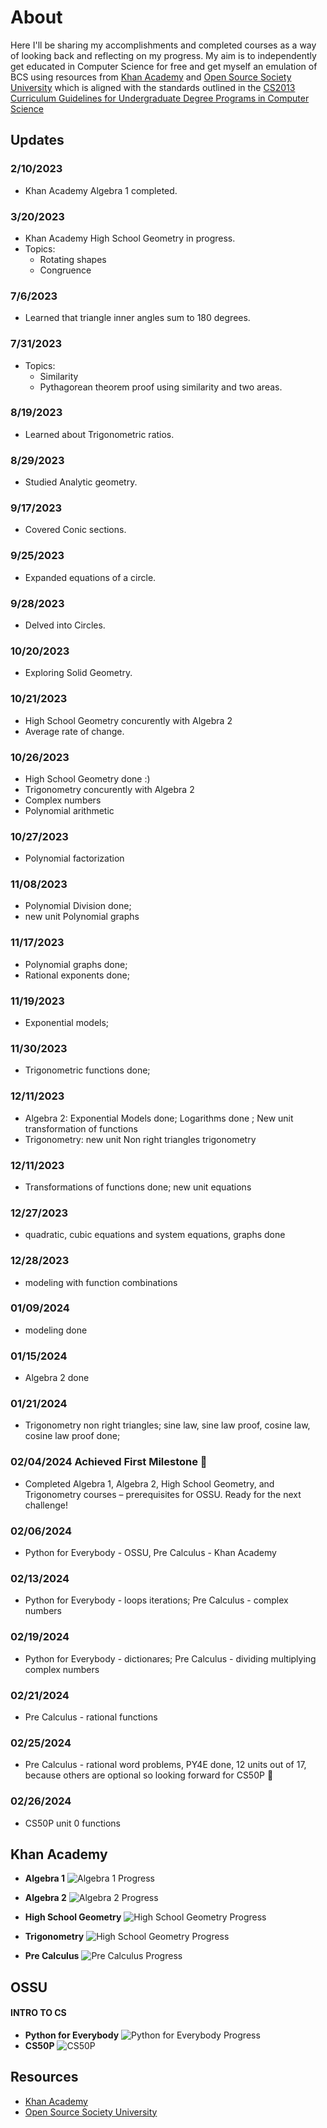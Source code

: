 # About

Here I'll be sharing my accomplishments and completed courses as a way of looking back and reflecting on my progress. My aim is to independently get educated in Computer Science for free and get myself an emulation of BCS using resources from [Khan Academy](#KhanAcademy) and [Open Source Society University](#OSSU) which is aligned with the standards outlined in the [CS2013 Curriculum Guidelines for Undergraduate Degree Programs in Computer Science](https://github.com/ossu/computer-science/blob/master/CURRICULAR_GUIDELINES.md)

## Updates

### 2/10/2023

- Khan Academy Algebra 1 completed.

### 3/20/2023

- Khan Academy High School Geometry in progress.
- Topics:
  - Rotating shapes
  - Congruence

### 7/6/2023

- Learned that triangle inner angles sum to 180 degrees.

### 7/31/2023

- Topics:
  - Similarity
  - Pythagorean theorem proof using similarity and two areas.

### 8/19/2023

- Learned about Trigonometric ratios.

### 8/29/2023

- Studied Analytic geometry.

### 9/17/2023

- Covered Conic sections.

### 9/25/2023

- Expanded equations of a circle.

### 9/28/2023

- Delved into Circles.

### 10/20/2023

- Exploring Solid Geometry.

### 10/21/2023

- High School Geometry concurently with Algebra 2
- Average rate of change.

### 10/26/2023

- High School Geometry done :)
- Trigonometry concurently with Algebra 2
- Complex numbers
- Polynomial arithmetic

### 10/27/2023

- Polynomial factorization

### 11/08/2023

- Polynomial Division done;
- new unit Polynomial graphs

### 11/17/2023

- Polynomial graphs done;
- Rational exponents done;

### 11/19/2023

- Exponential models;

### 11/30/2023

- Trigonometric functions done;

### 12/11/2023

- Algebra 2: Exponential Models done; Logarithms done ; New unit transformation of functions
- Trigonometry: new unit Non right triangles trigonometry

### 12/11/2023

- Transformations of functions done; new unit equations

### 12/27/2023

- quadratic, cubic equations and system equations, graphs done

### 12/28/2023

- modeling with function combinations

### 01/09/2024

- modeling done

### 01/15/2024

- Algebra 2 done

### 01/21/2024

- Trigonometry non right triangles; sine law, sine law proof, cosine law, cosine law proof done;

### 02/04/2024 Achieved First Milestone 🎉

- Completed Algebra 1, Algebra 2, High School Geometry, and Trigonometry courses – prerequisites for OSSU. Ready for the next challenge!

### 02/06/2024

- Python for Everybody - OSSU, Pre Calculus - Khan Academy

### 02/13/2024

- Python for Everybody - loops iterations; Pre Calculus - complex numbers

### 02/19/2024

- Python for Everybody - dictionares; Pre Calculus - dividing multiplying complex numbers

### 02/21/2024

- Pre Calculus - rational functions

### 02/25/2024

- Pre Calculus - rational word problems, PY4E done, 12 units out of 17, because others are optional so looking forward for CS50P :rocket:

### 02/26/2024

- CS50P unit 0 functions

## Khan Academy

- **Algebra 1**
  ![Algebra 1 Progress](https://progress-bar.dev/97/?scale=100&title=&width=90&color=babaca&suffix=%)

- **Algebra 2**
  ![Algebra 2 Progress](https://progress-bar.dev/92/?scale=100&title=&width=90&color=babaca&suffix=%)

- **High School Geometry**
  ![High School Geometry Progress](https://progress-bar.dev/94/?scale=100&title=&width=90&color=babaca&suffix=%)

- **Trigonometry**
  ![High School Geometry Progress](https://progress-bar.dev/96/?scale=100&title=&width=90&color=babaca&suffix=%)

- **Pre Calculus**
  ![Pre Calculus Progress](https://progress-bar.dev/39/?scale=100&title=&width=90&color=babaca&suffix=%)

## OSSU

#### INTRO TO CS

- **Python for Everybody**
  ![Python for Everybody Progress](https://progress-bar.dev/100/?scale=100&title=&width=90&color=babaca&suffix=%)
- **CS50P**
  ![CS50P](https://progress-bar.dev/11/?scale=100&title=&width=90&color=babaca&suffix=%)

## Resources

- <a name="KhanAcademy">[Khan Academy](https://www.khanacademy.org/profile/me/courses)</a>
- <a name="OSSU">[Open Source Society University](https://github.com/ossu/computer-science)</a>
